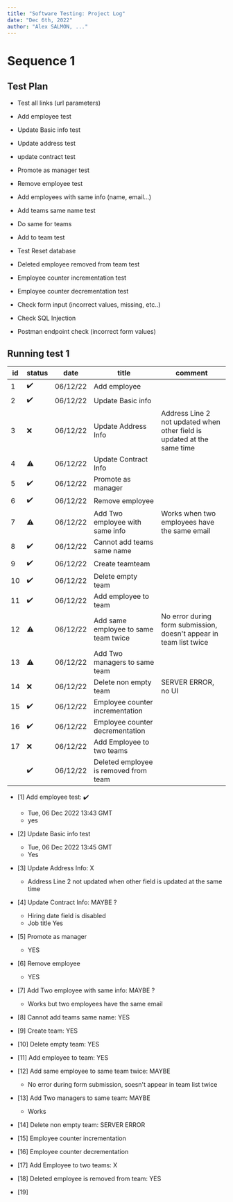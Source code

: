 ```yaml
---
title: "Software Testing: Project Log"
date: "Dec 6th, 2022"
author: "Alex SALMON, ..."
---
```


# Sequence 1

## Test Plan 

- Test all links (url parameters)

- Add employee test
- Update Basic info test
- Update address test
- update contract test
- Promote as manager test
- Remove employee test

- Add employees with same info (name, email...)
- Add teams same name test 

- Do same for teams
- Add to team test

- Test Reset database 

- Deleted employee removed from team test 

- Employee counter incrementation test
- Employee counter decrementation test

- Check form input (incorrect values, missing, etc..)

- Check SQL Injection

- Postman endpoint check (incorrect form values) 

## Running test 1

| id  | status             | date     | title                                 | comment                                                                 |
| --- | ------------------ | -------- | ------------------------------------- | ----------------------------------------------------------------------- |
| 1   | :heavy_check_mark: | 06/12/22 | Add employee                          |                                                                         |
| 2   | :heavy_check_mark: | 06/12/22 | Update Basic info                     |                                                                         |
| 3   | :x:                | 06/12/22 | Update Address Info                   | Address Line 2 not updated when other field is updated at the same time |
| 4   | :warning:          | 06/12/22 | Update Contract Info                  |                                                                         |
| 5   | :heavy_check_mark: | 06/12/22 | Promote as manager                    |                                                                         |
| 6   | :heavy_check_mark: | 06/12/22 | Remove employee                       |                                                                         |
| 7   | :warning:          | 06/12/22 | Add Two employee with same info       | Works when two employees have the same email                            |
| 8   | :heavy_check_mark: | 06/12/22 | Cannot add teams same name            |                                                                         |
| 9   | :heavy_check_mark: | 06/12/22 | Create teamteam                       |                                                                         |
| 10  | :heavy_check_mark: | 06/12/22 | Delete empty team                     |                                                                         |
| 11  | :heavy_check_mark: | 06/12/22 | Add employee to team                  |                                                                         |
| 12  | :warning:          | 06/12/22 | Add same employee to same team twice  | No error during form submission, doesn't appear in team list twice      |
| 13  | :warning:          | 06/12/22 | Add Two managers to same team         |                                                                         |
| 14  | :x:                | 06/12/22 | Delete non empty team                 | SERVER ERROR, no UI                                                     |
| 15  | :heavy_check_mark: | 06/12/22 | Employee counter incrementation       |                                                                         |
| 16  | :heavy_check_mark: | 06/12/22 | Employee counter decrementation       |                                                                         |
| 17  | :x:                | 06/12/22 | Add Employee to two teams             |                                                                         |
|     | :heavy_check_mark: | 06/12/22 | Deleted employee is removed from team |                                                                         |


-  [1] Add employee test: :heavy_check_mark:
    - Tue, 06 Dec 2022 13:43 GMT
    - yes

- [2] Update Basic info test
    - Tue, 06 Dec 2022 13:45 GMT
    - Yes

- [3] Update Address Info: X
    - Address Line 2 not updated when other field is updated at the same time
 
- [4] Update Contract Info: MAYBE ?
    - Hiring date field is disabled
    - Job title Yes

- [5] Promote as manager
    - YES

- [6] Remove employee
    - YES

- [7] Add Two employee with same info: MAYBE ?
    - Works but two employees have the same email

- [8] Cannot add teams same name: YES

- [9] Create team: YES

- [10] Delete empty team: YES

- [11] Add employee to team: YES

- [12] Add same employee to same team twice: MAYBE
    - No error during form submission, soesn't appear in team list twice

- [13] Add Two managers to same team: MAYBE
    - Works

- [14] Delete non empty team: SERVER ERROR 

- [15] Employee counter incrementation

- [16] Employee counter decrementation

- [17] Add Employee to two teams: X

- [18] Deleted employee is removed from team: YES

- [19] 
